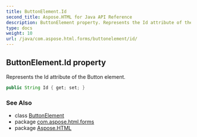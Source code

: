 ```yaml
---
title: ButtonElement.Id
second_title: Aspose.HTML for Java API Reference
description: ButtonElement property. Represents the Id attribute of the Button element
type: docs
weight: 10
url: /java/com.aspose.html.forms/buttonelement/id/
---
```

## ButtonElement.Id property

Represents the Id attribute of the Button element.

```java
public String Id { get; set; }
```

### See Also

* class [ButtonElement](../)
* package [com.aspose.html.forms](../../buttonelement/)
* package [Aspose.HTML](../../../)
